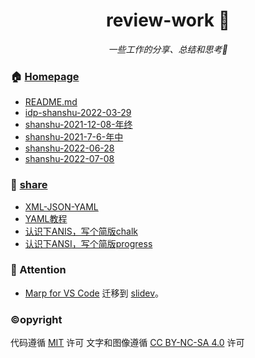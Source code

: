 
 <h1 align="center">review-work 👋</h1>
 <p align="center">
 	<p align="center">
 		<em>一些工作的分享、总结和思考🤔</em>
 	</p>
 </p>
 
 ### 🏠 [Homepage](https://github.com/condorheroblog/review-work) 
 
 - [README.md](./company/README.md)
 - [idp-shanshu-2022-03-29](./company/idp-shanshu-2022-03-29/slides.md)
 - [shanshu-2021-12-08-年终](./company/shanshu-2021-12-08-年终/PPT.md)
 - [shanshu-2021-7-6-年中](./company/shanshu-2021-7-6-年中/PPT.md)
 - [shanshu-2022-06-28](./company/shanshu-2022-06-28/slides.md)
 - [shanshu-2022-07-08](./company/shanshu-2022-07-08/slides.md)
 
 ### 🧐 [share](./share) 
 
 - [XML-JSON-YAML](./share/XML-JSON-YAML.md)
 - [YAML教程](./share/YAML教程.md)
 - [认识下ANIS，写个简版chalk](./share/认识下ANIS，写个简版chalk.md)
 - [认识下ANSI，写个简版progress](./share/认识下ANSI，写个简版progress.md)
 
 <!-- ### 🛠 Tech Stack 
 
 - [slidev](sli.dev) --> 
 
 ### 📝 Attention 
 
 - [Marp for VS Code](https://github.com/marp-team/marp-vscode) 迁移到 [slidev](sli.dev)。 
 ### ©opyright 
 
 代码遵循 [MIT](./LICENSE) 许可 
 文字和图像遵循 [CC BY-NC-SA 4.0](https://creativecommons.org/licenses/by-nc-sa/4.0/) 许可 
 

